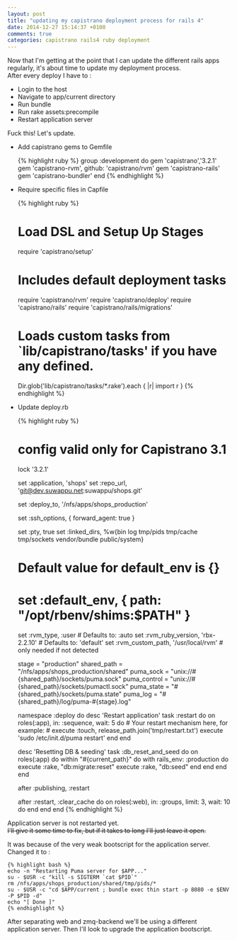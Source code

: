 ```yaml
---
layout: post
title: "updating my capistrano deployment process for rails 4"
date: 2014-12-27 15:14:37 +0100
comments: true
categories: capistrano rails4 ruby deployment
---
```


Now that I'm getting at the point that I can update the different rails apps regularly,
it's about time to update my deployment process.  
After every deploy I have to :

  * Login to the host
  * Navigate to app/current directory
  * Run bundle
  * Run rake assets:precompile
  * Restart application server

Fuck this!  Let's update.

  * Add capistrano gems to Gemfile

    {% highlight ruby %}
    group :development do
      gem 'capistrano','3.2.1'
      gem 'capistrano-rvm', github: 'capistrano/rvm'
      gem 'capistrano-rails'
      gem 'capistrano-bundler'
    end
    {% endhighlight %}

  * Require specific files in Capfile

    {% highlight ruby %}
    # Load DSL and Setup Up Stages
    require 'capistrano/setup'

    # Includes default deployment tasks
    require 'capistrano/rvm'
    require 'capistrano/deploy'
    require 'capistrano/rails'
    require 'capistrano/rails/migrations'

    # Loads custom tasks from `lib/capistrano/tasks' if you have any defined.
    Dir.glob('lib/capistrano/tasks/*.rake').each { |r| import r }
    {% endhighlight %}

  * Update deploy.rb

    {% highlight ruby %}
    # config valid only for Capistrano 3.1
    lock '3.2.1'

    set :application, 'shops'
    set :repo_url, 'git@dev.suwappu.net:suwappu/shops.git'

    set :deploy_to, '/nfs/apps/shops_production'

    set :ssh_options, {
      forward_agent: true
    }

    set :pty, true
    set :linked_dirs, %w{bin log tmp/pids tmp/cache tmp/sockets vendor/bundle
      public/system}

    # Default value for default_env is {}
    # set :default_env, { path: "/opt/rbenv/shims:$PATH" }

    set :rvm_type, :user                     # Defaults to: :auto
    set :rvm_ruby_version, 'rbx-2.2.10'      # Defaults to: 'default'
    set :rvm_custom_path, '/usr/local/rvm'  # only needed if not detected

    stage = "production"
    shared_path = "/nfs/apps/shops_production/shared"
    puma_sock    = "unix://#{shared_path}/sockets/puma.sock"
    puma_control = "unix://#{shared_path}/sockets/pumactl.sock"
    puma_state   = "#{shared_path}/sockets/puma.state"
    puma_log     = "#{shared_path}/log/puma-#{stage}.log"

    namespace :deploy do
      desc 'Restart application'
      task :restart do
        on roles(:app), in: :sequence, wait: 5 do
          # Your restart mechanism here, for example:
          # execute :touch, release_path.join('tmp/restart.txt')
          execute 'sudo /etc/init.d/puma restart'
        end
      end

      desc 'Resetting DB & seeding'
      task :db_reset_and_seed do
        on roles(:app) do
          within "#{current_path}" do
            with rails_env: :production do
              execute :rake, "db:migrate:reset"
              execute :rake, "db:seed"
            end
          end
        end
      end

      after :publishing, :restart

      after :restart, :clear_cache do
        on roles(:web), in: :groups, limit: 3, wait: 10 do
        end
      end
    end
    {% endhighlight %}


Application server is not restarted yet.  
~~I'll give it some time to fix, but if it takes to long I'll just leave it open.~~

It was because of the very weak bootscript for the application server.
Changed it to :

    {% highlight bash %}
    echo -n "Restarting Puma server for $APP..."
    su - $USR -c "kill -s SIGTERM `cat $PID`"
    rm /nfs/apps/shops_production/shared/tmp/pids/*
    su - $USR -c "cd $APP/current ; bundle exec thin start -p 8080 -e $ENV -P $PID -d"
    echo "[ Done ]"
    {% endhighlight %}


After separating web and zmq-backend we'll be using a different application server.
Then I'll look to upgrade the application bootscript.






